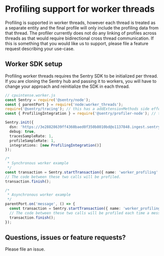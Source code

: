 # Profiling support for worker threads

Profiling is supported in worker threads, however each thread is treated as a separate entity and the final profile will only include the profiling data from that thread. The profiler currently does not do any linking of profiles across threads as that would require bidirectional cross thread communication. If this is something that you would like us to support, please file a feature request describing your use-case.

## Worker SDK setup

Profiling worker threads requires the Sentry SDK to be initialized per thread. If you are cloning the Sentry hub and passing it to workers, you will have to change your approach and reinitialize the SDK in each thread.

```ts
// cpuintense.worker.js
const Sentry = require('@sentry/node');
const { parentPort } = require('node:worker_threads');
require('@sentry/tracing'); // this has a addExtensionMethods side effect
const { ProfilingIntegration } = require('@sentry/profiler-node'); // this has a addExtensionMethods side effect

Sentry.init({
  dsn: 'https://3e28828639ff4360baed0f350b8010bd@o1137848.ingest.sentry.io/6326615',
  debug: true,
  tracesSampleRate: 1,
  profileSampleRate: 1,
  integrations: [new ProfilingIntegration()]
});

/*
 * Synchronous worker example
 */
const transaction = Sentry.startTransaction({ name: 'worker_profiling' });
// The code between these two calls will be profiled.
transaction.finish();

/*
 * Asynchronous worker example
 */
parentPort.on('message', () => {
  const transaction = Sentry.startTransaction({ name: 'worker_profiling' });
  // The code between these two calls will be profiled each time a message is received
  transaction.finish();
});
```

## Questions, issues or feature requests?

Please file an issue.
